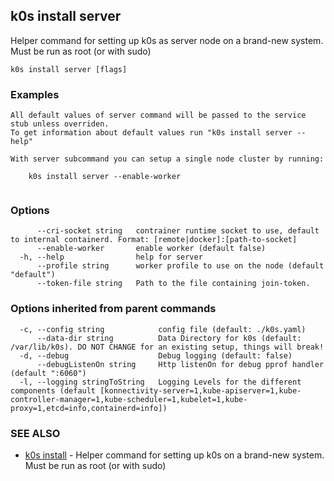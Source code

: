 ## k0s install server

Helper command for setting up k0s as server node on a brand-new system. Must be run as root (or with sudo)

```
k0s install server [flags]
```

### Examples

```
All default values of server command will be passed to the service stub unless overriden. 
To get information about default values run "k0s install server --help"

With server subcommand you can setup a single node cluster by running:

	k0s install server --enable-worker
	
```

### Options

```
      --cri-socket string   contrainer runtime socket to use, default to internal containerd. Format: [remote|docker]:[path-to-socket]
      --enable-worker       enable worker (default false)
  -h, --help                help for server
      --profile string      worker profile to use on the node (default "default")
      --token-file string   Path to the file containing join-token.
```

### Options inherited from parent commands

```
  -c, --config string            config file (default: ./k0s.yaml)
      --data-dir string          Data Directory for k0s (default: /var/lib/k0s). DO NOT CHANGE for an existing setup, things will break!
  -d, --debug                    Debug logging (default: false)
      --debugListenOn string     Http listenOn for debug pprof handler (default ":6060")
  -l, --logging stringToString   Logging Levels for the different components (default [konnectivity-server=1,kube-apiserver=1,kube-controller-manager=1,kube-scheduler=1,kubelet=1,kube-proxy=1,etcd=info,containerd=info])
```

### SEE ALSO

* [k0s install](k0s_install.md)	 - Helper command for setting up k0s on a brand-new system. Must be run as root (or with sudo)

